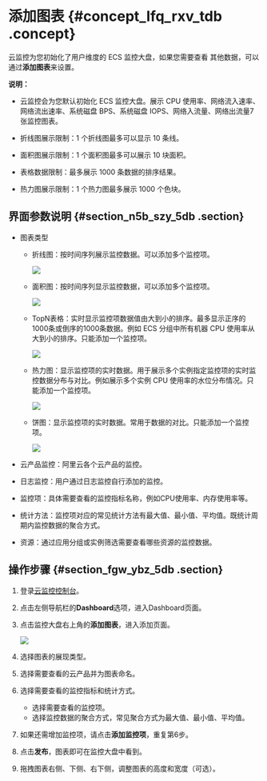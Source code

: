 # 添加图表 {#concept_lfq_rxv_tdb .concept}

云监控为您初始化了用户维度的 ECS 监控大盘，如果您需要查看 其他数据，可以通过**添加图表**来设置。

**说明：** 

-   云监控会为您默认初始化 ECS 监控大盘。展示 CPU 使用率、网络流入速率、网络流出速率、系统磁盘 BPS、系统磁盘 IOPS、网络入流量、网络出流量7张监控图表。

-   折线图展示限制：1 个折线图最多可以显示 10 条线。

-   面积图展示限制：1 个面积图最多可以展示 10 块面积。

-   表格数据限制：最多展示 1000 条数据的排序结果。

-   热力图展示限制：1 个热力图最多展示 1000 个色块。


## 界面参数说明 {#section_n5b_szy_5db .section}

-   图表类型
    -   折线图：按时间序列展示监控数据。可以添加多个监控项。

        ![](http://static-aliyun-doc.oss-cn-hangzhou.aliyuncs.com/assets/img/6140/1579_zh-CN.png)

    -   面积图：按时间序列显示监控数据，可以添加多个监控项。

        ![](http://static-aliyun-doc.oss-cn-hangzhou.aliyuncs.com/assets/img/6140/1583_zh-CN.png)

    -   TopN表格：实时显示监控项数据值由大到小的排序。最多显示正序的1000条或倒序的1000条数据。例如 ECS 分组中所有机器 CPU 使用率从大到小的排序。只能添加一个监控项。

        ![](http://static-aliyun-doc.oss-cn-hangzhou.aliyuncs.com/assets/img/6140/1584_zh-CN.png)

    -   热力图：显示监控项的实时数据。用于展示多个实例指定监控项的实时监控数据分布与对比。例如展示多个实例 CPU 使用率的水位分布情况。只能添加一个监控项。

        ![](http://static-aliyun-doc.oss-cn-hangzhou.aliyuncs.com/assets/img/6140/1585_zh-CN.png)

    -   饼图：显示监控项的实时数据。常用于数据的对比。只能添加一个监控项。

        ![](http://static-aliyun-doc.oss-cn-hangzhou.aliyuncs.com/assets/img/6140/1586_zh-CN.png)

-   云产品监控：阿里云各个云产品的监控。

-   日志监控：用户通过日志监控自行添加的监控。
-   监控项：具体需要查看的监控指标名称，例如CPU使用率、内存使用率等。
-   统计方法：监控项对应的常见统计方法有最大值、最小值、平均值。既统计周期内监控数据的聚合方式。
-   资源：通过应用分组或实例筛选需要查看哪些资源的监控数据。

## 操作步骤 {#section_fgw_ybz_5db .section}

1.  登录[云监控控制台](https://cms.console.aliyun.com/#/cloud/ecs)。
2.  点击左侧导航栏的**Dashboard**选项，进入Dashboard页面。
3.  点击监控大盘右上角的**添加图表**，进入添加页面。

    ![](http://static-aliyun-doc.oss-cn-hangzhou.aliyuncs.com/assets/img/6140/1588_zh-CN.png)

4.  选择图表的展现类型。
5.  选择需要查看的云产品并为图表命名。
6.  选择需要查看的监控指标和统计方式。
    -   选择需要查看的监控项。
    -   选择监控数据的聚合方式，常见聚合方式为最大值、最小值、平均值。
7.  如果还需增加监控项，请点击**添加监控项**，重复第6步。
8.  点击**发布**，图表即可在监控大盘中看到。
9.  拖拽图表右侧、下侧、右下侧，调整图表的高度和宽度（可选）。

